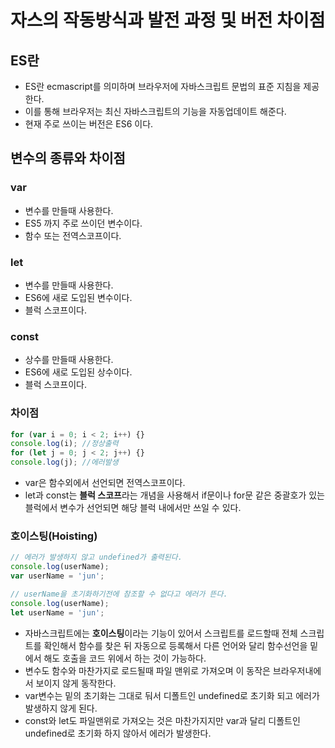 # 자스의 작동방식과 발전 과정 및 버전 차이점

## ES란

- ES란 ecmascript를 의미하며 브라우저에 자바스크립트 문법의 표준 지침을 제공한다.
- 이를 통해 브라우저는 최신 자바스크립트의 기능을 자동업데이트 해준다.
- 현재 주로 쓰이는 버전은 ES6 이다.

## 변수의 종류와 차이점

### var

- 변수를 만들때 사용한다.
- ES5 까지 주로 쓰이던 변수이다.
- 함수 또는 전역스코프이다.

### let

- 변수를 만들때 사용한다.
- ES6에 새로 도입된 변수이다.
- 블럭 스코프이다.

### const

- 상수를 만들때 사용한다.
- ES6에 새로 도입된 상수이다.
- 블럭 스코프이다.

### 차이점

```javascript
for (var i = 0; i < 2; i++) {}
console.log(i); //정상출력
for (let j = 0; j < 2; j++) {}
console.log(j); //에러발생
```

- var은 함수외에서 선언되면 전역스코프이다.
- let과 const는 **블럭 스코프**라는 개념을 사용해서 if문이나 for문 같은 중괄호가 있는 블럭에서 변수가 선언되면 해당 블럭 내에서만 쓰일 수 있다.

### 호이스팅(Hoisting)

```javascript
// 에러가 발생하지 않고 undefined가 출력된다.
console.log(userName);
var userName = 'jun';

// userName을 초기화하기전에 참조할 수 없다고 에러가 뜬다.
console.log(userName);
let userName = 'jun';
```

- 자바스크립트에는 **호이스팅**이라는 기능이 있어서 스크립트를 로드할때 전체 스크립트를 확인해서 함수를 찾은 뒤 자동으로 등록해서 다른 언어와 달리 함수선언을 밑에서 해도 호출을 코드 위에서 하는 것이 가능하다.
- 변수도 함수와 마찬가지로 로드될때 파일 맨위로 가져오며 이 동작은 브라우저내에서 보이지 않게 동작한다.
- var변수는 밑의 초기화는 그대로 둬서 디폴트인 undefined로 초기화 되고 에러가 발생하지 않게 된다.
- const와 let도 파일맨위로 가져오는 것은 마찬가지지만 var과 달리 디폴트인 undefined로 초기화 하지 않아서 에러가 발생한다.
